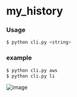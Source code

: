 # my_history

### Usage
```bash
$ python cli.py <string>
```

### example
```bash
$ python cli.py aws
$ python cli.py li
```
![image](https://github.com/user-attachments/assets/e37f2609-5718-40eb-93a2-8f97c3377d0e)
